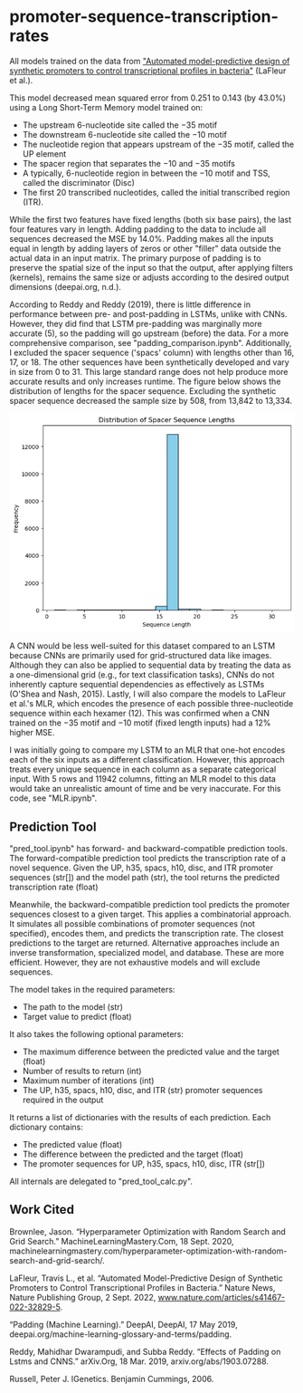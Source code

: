 # promoter-sequence-transcription-rates

All models trained on the data from ["Automated model-predictive design of synthetic promoters to control transcriptional profiles in bacteria"](https://www.nature.com/articles/s41467-022-32829-5) (LaFleur et al.).

This model decreased mean squared error from 0.251 to 0.143 (by 43.0%) using a Long Short-Term Memory model trained on:
* The upstream 6-nucleotide site called the −35 motif
* The downstream 6-nucleotide site called the −10 motif
* The nucleotide region that appears upstream of the −35 motif, called the UP element
* The spacer region that separates the −10 and −35 motifs
* A typically, 6-nucleotide region in between the −10 motif and TSS, called the discriminator (Disc)
* The first 20 transcribed nucleotides, called the initial transcribed region (ITR).

While the first two features have fixed lengths (both six base pairs), the last four features vary in length. Adding padding to the data to include all sequences decreased the MSE by 14.0%. Padding makes all the inputs equal in length by adding layers of zeros or other "filler" data outside the actual data in an input matrix. The primary purpose of padding is to preserve the spatial size of the input so that the output, after applying filters (kernels), remains the same size or adjusts according to the desired output dimensions (deepai.org, n.d.). 

According to Reddy and Reddy (2019), there is little difference in performance between pre- and post-padding in LSTMs, unlike with CNNs. However, they did find that LSTM pre-padding was marginally more accurate (5), so the padding will go upstream (before) the data. For a more comprehensive comparison, see "padding_comparison.ipynb". Additionally, I excluded the spacer sequence ('spacs' column) with lengths other than 16, 17, or 18. The other sequences have been synthetically developed and vary in size from 0 to 31. This large standard range does not help produce more accurate results and only increases runtime. The figure below shows the distribution of lengths for the spacer sequence. Excluding the synthetic spacer sequence decreased the sample size by 508, from 13,842 to 13,334.

![distribution of spacer sequence lengths](image.png)

A CNN would be less well-suited for this dataset compared to an LSTM because CNNs are primarily used for grid-structured data like images. Although they can also be applied to sequential data by treating the data as a one-dimensional grid (e.g., for text classification tasks), CNNs do not inherently capture sequential dependencies as effectively as LSTMs (O'Shea and Nash, 2015). Lastly, I will also compare the models to LaFleur et al.'s MLR, which encodes the presence of each possible three-nucleotide sequence within each hexamer (12). This was confirmed when a CNN trained on the −35 motif and −10 motif (fixed length inputs) had a 12% higher MSE.

I was initially going to compare my LSTM to an MLR that one-hot encodes each of the six inputs as a different classification. However, this approach treats every unique sequence in each column as a separate categorical input. With 5 rows and 11942 columns, fitting an MLR model to this data would take an unrealistic amount of time and be very inaccurate. For this code, see "MLR.ipynb".

## Prediction Tool

"pred_tool.ipynb" has forward- and backward-compatible prediction tools. The forward-compatible prediction tool predicts the transcription rate of a novel sequence. Given the UP, h35, spacs, h10, disc, and ITR promoter sequences (str[]) and the model path (str), the tool returns the predicted transcription rate (float)

Meanwhile, the backward-compatible prediction tool predicts the promoter sequences closest to a given target. This applies a combinatorial approach. It simulates all possible combinations of promoter sequences (not specified), encodes them, and predicts the transcription rate. The closest predictions to the target are returned. Alternative approaches include an inverse transformation, specialized model, and database. These are more efficient. However, they are not exhaustive models and will exclude sequences.

The model takes in the required parameters:
* The path to the model (str)
* Target value to predict (float)

It also takes the following optional parameters:
* The maximum difference between the predicted value and the target (float)
* Number of results to return (int)
* Maximum number of iterations (int)
* The UP, h35, spacs, h10, disc, and ITR (str) promoter sequences required in the output

It returns a list of dictionaries with the results of each prediction. Each dictionary contains:
* The predicted value (float)
* The difference between the predicted and the target (float)
* The promoter sequences for UP, h35, spacs, h10, disc, ITR (str[])

All internals are delegated to "pred_tool_calc.py".

## Work Cited

Brownlee, Jason. “Hyperparameter Optimization with Random Search and Grid Search.” MachineLearningMastery.Com, 18 Sept. 2020, machinelearningmastery.com/hyperparameter-optimization-with-random-search-and-grid-search/.

LaFleur, Travis L., et al. “Automated Model-Predictive Design of Synthetic Promoters to Control Transcriptional Profiles in Bacteria.” Nature News, Nature Publishing Group, 2 Sept. 2022, www.nature.com/articles/s41467-022-32829-5.

“Padding (Machine Learning).” DeepAI, DeepAI, 17 May 2019, deepai.org/machine-learning-glossary-and-terms/padding.

Reddy, Mahidhar Dwarampudi, and Subba Reddy. “Effects of Padding on Lstms and CNNS.” arXiv.Org, 18 Mar. 2019, arxiv.org/abs/1903.07288.

Russell, Peter J. IGenetics. Benjamin Cummings, 2006.
